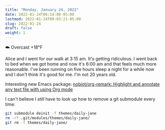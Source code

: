 ```yaml
---
title: "Monday, January 24, 2022"
date: 2022-01-24T06:14:00-05:00
lastmod: 2022-01-24T09:03:21-05:00
slug: 2022-01-24
draft: false
weight: 1
---
```


☁️ Overcast +18°F

Alice and I went for our walk at 3:15 am. It's getting ridiculous. I went back to bed when we got home and now it's 6:00 am and that feels much more reasonable. I've been running on five hours sleep a night for a while now and I don't think it's good for me. I'm not 20 years old.

Interesting new Emacs package: [nobiot/org-remark: Highlight and annotate any text file with using Org mode](https://github.com/nobiot/org-remark)

I can't believe I _still_ have to look up how to remove a git submodule every time:

```sh
git submodule deinit -f themes/daily-jane
rm -rf .git/modules/themes/daily-jane/
git rm -f themes/daily-jane/
```

[//]: # "Exported with love from a post written in Org mode"
[//]: # "- https://github.com/kaushalmodi/ox-hugo"
